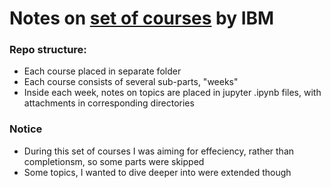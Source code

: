 # Notes on [set of courses](https://www.coursera.org/professional-certificates/ai-engineer#courses) by IBM

### Repo structure:
- Each course placed in separate folder
- Each course consists of several sub-parts, "weeks"
- Inside each week, notes on topics are placed in jupyter .ipynb files, with attachments in corresponding directories

### Notice
- During this set of courses I was aiming for effeciency, rather than completionsm, so some parts were skipped
- Some topics, I wanted to dive deeper into were extended though